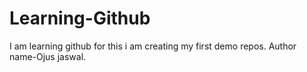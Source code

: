 # Learning-Github
I am  learning github for this i am creating  my first demo repos.
Author name-Ojus jaswal.
